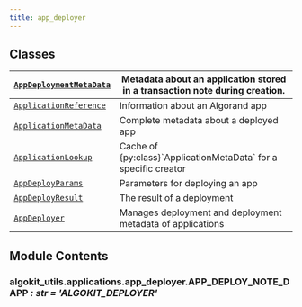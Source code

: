 ```yaml
---
title: app_deployer
---
```

## Classes

| [`AppDeploymentMetaData`](/reference/algokit-utils-py/api/applications/app_deployer/appdeploymentmetadata/#algokit_utils.applications.app_deployer.AppDeploymentMetaData)   | Metadata about an application stored in a transaction note during creation.   |
|---------------------------------------------------------------------------------------------------------------------|-------------------------------------------------------------------------------|
| [`ApplicationReference`](/reference/algokit-utils-py/api/applications/app_deployer/applicationreference/#algokit_utils.applications.app_deployer.ApplicationReference)      | Information about an Algorand app                                             |
| [`ApplicationMetaData`](/reference/algokit-utils-py/api/applications/app_deployer/applicationmetadata/#algokit_utils.applications.app_deployer.ApplicationMetaData)         | Complete metadata about a deployed app                                        |
| [`ApplicationLookup`](/reference/algokit-utils-py/api/applications/app_deployer/applicationlookup/#algokit_utils.applications.app_deployer.ApplicationLookup)               | Cache of {py:class}\`ApplicationMetaData\` for a specific creator             |
| [`AppDeployParams`](/reference/algokit-utils-py/api/applications/app_deployer/appdeployparams/#algokit_utils.applications.app_deployer.AppDeployParams)                     | Parameters for deploying an app                                               |
| [`AppDeployResult`](/reference/algokit-utils-py/api/applications/app_deployer/appdeployresult/#algokit_utils.applications.app_deployer.AppDeployResult)                     | The result of a deployment                                                    |
| [`AppDeployer`](/reference/algokit-utils-py/api/applications/app_deployer/appdeployer/#algokit_utils.applications.app_deployer.AppDeployer)                                 | Manages deployment and deployment metadata of applications                    |

## Module Contents

### algokit_utils.applications.app_deployer.APP_DEPLOY_NOTE_DAPP *: str* *= 'ALGOKIT_DEPLOYER'*